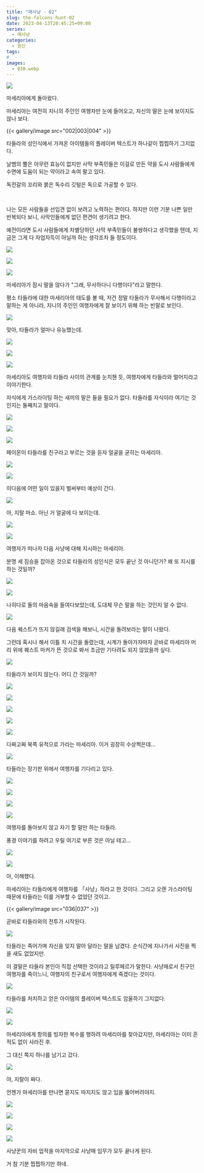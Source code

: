 ```yaml
---
title: "매사냥 - 02"
slug: the-falcons-hunt-02
date: 2023-04-13T20:45:25+09:00
series:
  - 매사냥
categories:
  - 원신
tags:
#  - 
images:
  - 030.webp
---
```


![](001.webp)

마세리아에게 돌아왔다.

마세리아는 여전히 지니의 주인인 여행자만 눈에 들어오고, 자신의 딸은 눈에 보이지도 않나 보다.

{{< gallery/image src="002|003|004" >}}

타들라의 성인식에서 가져온 아이템들의 플레이버 텍스트가 하나같이 찝찝하기 그지없다.

날뱀의 뿔은 아무런 효능이 없지만 사막 부족민들은 이걸로 만든 약을 도시 사람들에게 수면에 도움이 되는 약이라고 속여 팔고 있다.

독전갈의 꼬리와 붉은 독수리 깃털은 독으로 가공할 수 있다.

&nbsp;

나는 모든 사람들을 선입견 없이 보려고 노력하는 편이다. 하지만 이런 기분 나쁜 일만 반복되다 보니, 사막인들에게 없던 편견이 생기려고 한다.

예전이라면 도시 사람들에게 차별당하던 사막 부족민들이 불쌍하다고 생각했을 텐데, 지금은 그게 다 자업자득이 아닐까 하는 생각조차 들 정도이다.

![](005.webp)

![](006.webp)

![](007.webp)

마세리아가 잠시 말을 않다가 "그래, 무사하다니 다행이다"라고 말한다.

평소 타들라에 대한 마세리아의 태도를 볼 때, 저건 정말 타들라가 무사해서 다행이라고 말하는 게 아니라, 지니의 주인인 여행자에게 잘 보이기 위해 하는 빈말로 보인다.

![](008.webp)

맞아, 타들라가 얼마나 유능했는데.

![](009.webp)

![](010.webp)

![](011.webp)

마세리아도 여행자와 타들라 사이의 관계를 눈치챈 듯, 여행자에게 타들라와 멀어지라고 이야기한다.

자식에게 가스라이팅 하는 새끼의 말은 들을 필요가 없다. 타들라를 자식이라 여기는 것인지는 둘째치고 말이다.

![](012.webp)

![](013.webp)

![](014.webp)

페이몬이 타들라를 친구라고 부르는 것을 듣자 얼굴을 굳히는 마세리아.

![](015.webp)

![](016.webp)

이다음에 어떤 일이 있을지 벌써부터 예상이 간다.

![](017.webp)

아, 지랄 마쇼. 아닌 거 얼굴에 다 보이는데.

![](018.webp)

![](019.webp)

여행자가 떠나자 다음 사냥에 대해 지시하는 마세리아.

분명 세 짐승을 잡아온 것으로 타들라의 성인식은 모두 끝난 것 아니던가? 왜 또 지시를 하는 것일까?

![](020.webp)

![](021.webp)

나히다로 둘의 마음속을 들여다보았는데, 도대체 무슨 말을 하는 것인지 알 수 없다.

![](022.webp)

다음 퀘스트가 뜨지 않길래 검색을 해보니, 시간을 돌려보라는 말이 나왔다.

그런데 혹시나 해서 이틀 치 시간을 돌렸는데, 시계가 돌아가자마자 곧바로 마세리아 머리 위에 퀘스트 마커가 뜬 것으로 봐서 조금만 기다려도 되지 않았을까 싶다.

![](023.webp)

타들라가 보이지 않는다. 어디 간 것일까?

![](024.webp)

![](025.webp)

![](026.webp)

![](027.webp)

![](028.webp)

다짜고짜 북쪽 유적으로 가라는 마세리아. 이거 굉장히 수상쩍은데...

![](029.webp)

타들라는 장기판 위에서 여행자를 기다리고 있다.

![](030.webp)

![](031.webp)

![](032.webp)

![](033.webp)

여행자를 돌아보지 않고 자기 할 말만 하는 타들라.

풍경 이야기를 하려고 우릴 여기로 부른 것은 아닐 테고...

![](034.webp)

![](035.webp)

아, 이해했다.

마세리아는 타들라에게 여행자를 「사냥」하라고 한 것이다. 그리고 오랜 가스라이팅 때문에 타들라는 이를 거부할 수 없었던 것이고.

{{< gallery/image src="036|037" >}}

곧바로 타들라와의 전투가 시작된다.

![](038.webp)

타들라는 죽어가며 자신을 잊지 말아 달라는 말을 남겼다. 순식간에 지나가서 사진을 찍을 새도 없었지만.

이 결말은 타들라 본인이 직접 선택한 것이라고 릴루페르가 말한다. 사냥매로서 친구인 여행자를 죽이느니, 여행자의 친구로서 여행자에게 죽겠다는 것이다.

![](039.webp)

타들라를 처치하고 얻은 아이템의 플레이버 텍스트도 암울하기 그지없다.

![](040.webp)

![](041.webp)

마세리아에게 항의를 빙자한 복수를 행하려 마세리아를 찾아갔지만, 마세리아는 이미 흔적도 없이 사라진 후.

그 대신 쪽지 하나를 남기고 갔다.

![](042.webp)

야, 지랄이 짜다.

언젠가 마세리아를 만나면 묻지도 따지지도 않고 입을 뚫어버려야지.

![](043.webp)

![](044.webp)

![](045.webp)

![](046.webp)

사냥꾼의 자비 업적을 마지막으로 사냥매 임무가 모두 끝나게 된다.

거 참 기분 찝찝하기만 하네.
